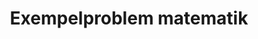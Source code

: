 ---
layout: sampleproblem
title: Exempelproblem matematik
id: affisch-matematik
poster: ../imgs/uvs-poster-matematik.png
skrivut: 
medlemsforening: UVS Matematiker
solution: Gör konstruktionen enligt figuren nedan. En likbent triangel bildas, vilken du kan visa har vinklarna 90, 45, 45 grader. Summan av vinkel 2 och 3 är således 45 grader, vinkel 1 är hälften av en rät vinkel, och totalt blir summan av alla tre vinklar alltså 90 grader. <br> <img src="../imgs/uvs-poster-matematik-solution.png" style="width:30%; position:relative; left:0px; max-width:200px;"> <br>
bonusproblem: <a href="https://ungvetenskapssport.se/blog/2020/08/15/veckans-problem-7/">https://ungvetenskapssport.se/blog/2020/08/15/veckans-problem-7/</a>
bonusproblem_ledtrad: Se problemsidan.
---